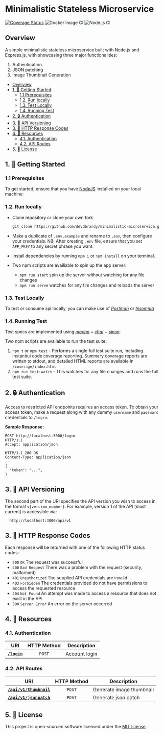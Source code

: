 # Minimalistic Stateless Microservice

[![Coverage Status](https://coveralls.io/repos/github/devdbrandy/minimalistic-microservice/badge.svg?branch=master)](https://coveralls.io/github/devdbrandy/minimalistic-microservice?branch=master)
![Docker Image CI](https://github.com/devdbrandy/minimalistic-microservice/workflows/Docker%20Image%20CI/badge.svg?branch=master)
![Node.js CI](https://github.com/devdbrandy/minimalistic-microservice/workflows/Node.js%20CI/badge.svg?branch=master)

## Overview

A simple minimalistic stateless microservice built with Node.js and Express.js, with showcasing three major functionalities:

1. Authentication
2. JSON patching
3. Image Thumbnail Generation

<!-- TOC depthFrom:2 -->

- [Overview](#overview)
- [1. :rocket: Getting Started](#1-rocket-getting-started)
  - [1.1 Prerequisites](#11-prerequisites)
  - [1.2. Run locally](#12-run-locally)
  - [1.3. Test Locally](#13-test-locally)
  - [1.4. Running Test](#14-running-test)
- [2. :lock: Authentication](#2-lock-authentication)
- [3. :bookmark: API Versioning](#3-bookmark-api-versioning)
- [3. :green_heart: HTTP Response Codes](#3-green_heart-http-response-codes)
- [4. :bookmark: Resources](#4-bookmark-resources)
  - [4.1. Authentication](#41-authentication)
  - [4.2. API Routes](#42-api-routes)
- [5. :pencil: License](#5-pencil-license)

<!-- /TOC -->

## 1. :rocket: Getting Started

### 1.1 Prerequisites

To get started, ensure that you have [NodeJS](https://nodejs.org/en/download/) installed on your local machine:

### 1.2. Run locally

- Clone repository or clone your own fork

  ```bash
  git clone https://github.com/devdbrandy/minimalistic-microservice.git
  ```

- Make a duplicate of `.env.example` and rename to `.env`, then configure your credentials.
  NB: After creating `.env` file, ensure that you set `APP_PKEY` to any secret phrase you want.
- Install dependencies by running `npm i` or `npm install` on your terminal.
- Two npm scripts are availiable to spin up the app server:
  - `npm run start` spin up the server without watching for any file changes
  - `npm run serve` watches for any file changes and reloads the server

### 1.3. Test Locally

To test or consume api locally, you can make use of [_Postman_](https://www.getpostman.com) or [_Insomnia_](https://insomnia.rest/download/)

### 1.4. Running Test

Test specs are implemented using [_mocha_](https://mochajs.org) + [_chai_](https://chiajs.com) + [_sinon_](https://sinonjs.org).

Two npm scripts are available to run the test suite:

1. `npm t` or `npm test` - Performs a single full test suite run, including instanbul code coverage reporting. Summary coverage reports are written to stdout, and detailed HTML reports are available in `/coverage/index.html`
2. `npm run test:watch` - This watches for any file changes and runs the full test suite.

## 2. :lock: Authentication

Access to restricted API endpoints requires an access token. To obtain your access token, make a request along with any dummy `username` and `password` credentials to `/login`.

**Sample Response:**

```http
POST http://localhost:3000/login
HTTP/1.1
Accept: application/json

HTTP/1.1 200 OK
Content-Type: application/json

{
  "token": "...",
}
```

## 3. :bookmark: API Versioning

The second part of the URI specifies the API version you wish to access in the format `v{version_number}`.
For example, version 1 of the API (most current) is accessible via:

```http
  http://localhost:3000/api/v1
```

## 3. :green_heart: HTTP Response Codes

Each response will be returned with one of the following HTTP status codes:

- `200` `OK` The request was successful
- `400` `Bad Request` There was a problem with the request (security, malformed)
- `401` `Unauthorized` The supplied API credentials are invalid
- `403` `Forbidden` The credentials provided do not have permissions to access the requested resource
- `404` `Not Found` An attempt was made to access a resource that does not exist in the API
- `500` `Server Error` An error on the server occurred

## 4. :bookmark: Resources

### 4.1. Authentication

| URI                                            | HTTP Method | Description   |
| ---------------------------------------------- | :---------: | ------------- |
| [<code>**/login**</code>](/docs/POST_login.md) |   `POST`    | Account login |

### 4.2. API Routes

| URI                                                           | HTTP Method | Description              |
| ------------------------------------------------------------- | :---------: | ------------------------ |
| [<code>**/api/v1/thumbnail**</code>](/docs/POST_thumbnail.md) |   `POST`    | Generate image thumbnail |
| [<code>**/api/v1/jsonpatch**</code>](/docs/POST_jsonpatch.md) |   `POST`    | Generate json patch      |

## 5. :pencil: License

This project is open-sourced software licensed under the [MIT license](https://opensource.org/licenses/MIT).
